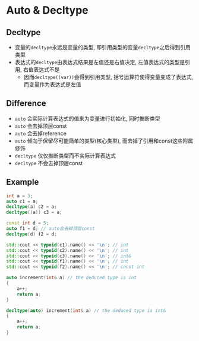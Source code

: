 # Auto & Decltype

## Decltype
* 变量的`decltype`永远是变量的类型, 即引用类型的变量`decltype`之后得到引用类型
* 表达式的`decltype`由表达式结果是左值还是右值决定, 左值表达式的类型是引用, 右值表达式不是
    - 因而`decltype((var))`会得到引用类型, 括号运算符使得变量变成了表达式, 而变量作为表达式是左值

## Difference
* `auto` 会实际计算表达式的值来为变量进行初始化, 同时推断类型
* `auto` 会去掉顶层const
* `auto` 会去掉reference
* `auto` 倾向于保留尽可能简单的类型(核心类型), 而去掉了引用和const这些附属修饰
* `decltype` 仅仅推断类型而不实际计算表达式
* `decltype` 不会去掉顶层const

## Example
```cpp
int a = 3;
auto c1 = a;
decltype(a) c2 = a;
decltype((a)) c3 = a;

const int d = 5;
auto f1 = d; // auto会去掉顶层const
decltype(d) f2 = d;

std::cout << typeid(c1).name() << '\n'; // int
std::cout << typeid(c2).name() << '\n'; // int
std::cout << typeid(c3).name() << '\n'; // int&
std::cout << typeid(f1).name() << '\n'; // int
std::cout << typeid(f2).name() << '\n'; // const int

auto increment(int& a) // the deduced type is int
{
    a++;
    return a;
}

decltype(auto) increment(int& a) // the deduced type is int&
{
    a++;
    return a;
}
```
